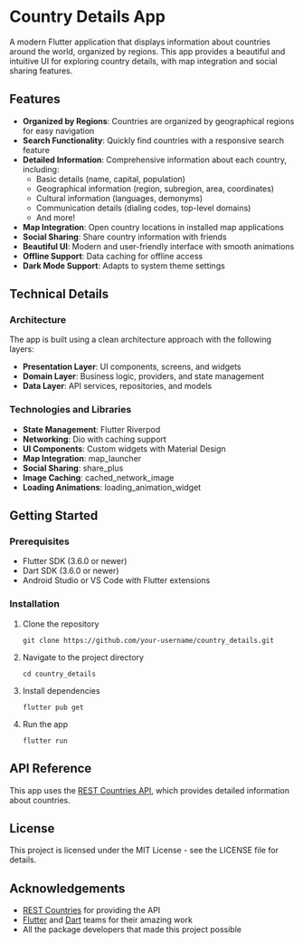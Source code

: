 # Country Details App

A modern Flutter application that displays information about countries around the world, organized by regions. This app provides a beautiful and intuitive UI for exploring country details, with map integration and social sharing features.

## Features

- **Organized by Regions**: Countries are organized by geographical regions for easy navigation
- **Search Functionality**: Quickly find countries with a responsive search feature
- **Detailed Information**: Comprehensive information about each country, including:
  - Basic details (name, capital, population)
  - Geographical information (region, subregion, area, coordinates)
  - Cultural information (languages, demonyms)
  - Communication details (dialing codes, top-level domains)
  - And more!
- **Map Integration**: Open country locations in installed map applications
- **Social Sharing**: Share country information with friends
- **Beautiful UI**: Modern and user-friendly interface with smooth animations
- **Offline Support**: Data caching for offline access
- **Dark Mode Support**: Adapts to system theme settings

## Technical Details

### Architecture

The app is built using a clean architecture approach with the following layers:

- **Presentation Layer**: UI components, screens, and widgets
- **Domain Layer**: Business logic, providers, and state management
- **Data Layer**: API services, repositories, and models

### Technologies and Libraries

- **State Management**: Flutter Riverpod
- **Networking**: Dio with caching support
- **UI Components**: Custom widgets with Material Design
- **Map Integration**: map_launcher
- **Social Sharing**: share_plus
- **Image Caching**: cached_network_image
- **Loading Animations**: loading_animation_widget

## Getting Started

### Prerequisites

- Flutter SDK (3.6.0 or newer)
- Dart SDK (3.6.0 or newer)
- Android Studio or VS Code with Flutter extensions

### Installation

1. Clone the repository
   ```
   git clone https://github.com/your-username/country_details.git
   ```

2. Navigate to the project directory
   ```
   cd country_details
   ```

3. Install dependencies
   ```
   flutter pub get
   ```

4. Run the app
   ```
   flutter run
   ```

## API Reference

This app uses the [REST Countries API](https://restcountries.com/), which provides detailed information about countries.

## License

This project is licensed under the MIT License - see the LICENSE file for details.

## Acknowledgements

- [REST Countries](https://restcountries.com/) for providing the API
- [Flutter](https://flutter.dev/) and [Dart](https://dart.dev/) teams for their amazing work
- All the package developers that made this project possible
